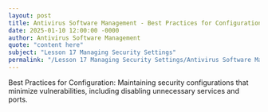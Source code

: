 ```yaml
---
layout: post
title: Antivirus Software Management - Best Practices for Configuration
date: 2025-01-10 12:00:00 -0000
author: Antivirus Software Management
quote: "content here"
subject: "Lesson 17 Managing Security Settings"
permalink: "/Lesson 17 Managing Security Settings/Antivirus Software Management/Antivirus Software Management - Best Practices for Configuration"
---
```


Best Practices for Configuration: Maintaining security configurations that minimize vulnerabilities, including disabling unnecessary services and ports.
